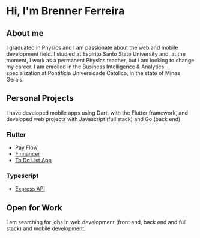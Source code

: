 # Hi, I'm Brenner Ferreira
## About me
I graduated in Physics and I am passionate about the web and mobile development field. I studied at Espirito Santo State University and, at the moment, I work as a permanent Physics teacher, but I am looking to change my career. I am enrolled in the Business Intelligence & Analytics specialization at Pontifícia Universidade Católica, in the state of Minas Gerais. 

## Personal Projects
I have developed mobile apps using Dart, with the Flutter framework, and developed web projects with Javascript (full stack) and Go (back end).

### Flutter
- [Pay Flow](https://github.com/BrennerFerreira/pay_flow)
- [Finnancer](https://github.com/BrennerFerreira/personal_expenses_app)
- [To Do List App](https://github.com/BrennerFerreira/to_do_list_app_flutter)

### Typescript
- [Express API](https://github.com/BrennerFerreira/typescript_express_api)

## Open for Work
I am searching for jobs in web development (front end, back end and full stack) and mobile development.

